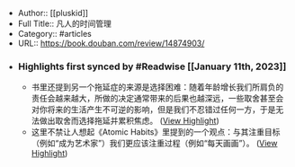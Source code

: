 - Author:: [[pluskid]]
- Full Title:: 凡人的时间管理
- Category:: #articles
- URL:: https://book.douban.com/review/14874903/
- ### Highlights first synced by #Readwise [[January 11th, 2023]]
    - 书里还提到另一个拖延症的来源是选择困难：随着年龄增长我们所肩负的责任会越来越大，所做的决定通常带来的后果也越深远，一些取舍甚至会对你将来的生活产生不可逆的影响，但是我们不忍错过任何一方，于是无法做出取舍而选择拖延并累积焦虑。 ([View Highlight](https://read.readwise.io/read/01gpe14myxa0q24nypbtnwx08q))
    - 这里不禁让人想起《Atomic Habits》里提到的一个观点：与其注重目标（例如“成为艺术家”）我们更应该注重过程（例如“每天画画”）。 ([View Highlight](https://read.readwise.io/read/01gpe12kxeedtd5bw4196mh8kv))
